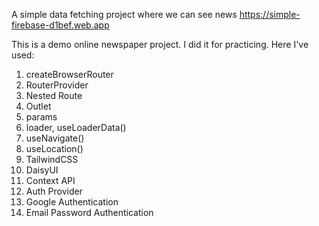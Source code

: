 A simple data fetching project where we can see news
https://simple-firebase-d1bef.web.app

This is a demo online newspaper project. I did it for practicing.
Here I've used:

01. createBrowserRouter
02. RouterProvider
03. Nested Route
04. Outlet
05. params
06. loader, useLoaderData()
07. useNavigate()
08. useLocation()
09. TailwindCSS
10. DaisyUI
11. Context API
12. Auth Provider
13. Google Authentication
14. Email Password Authentication